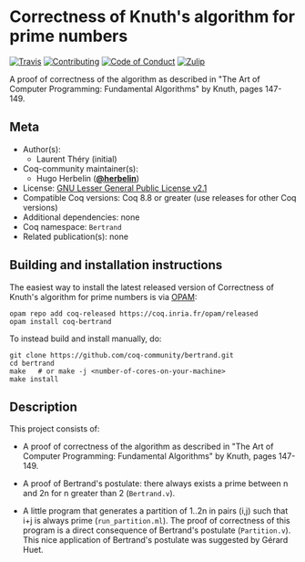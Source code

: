 # Correctness of Knuth's algorithm for prime numbers

[![Travis][travis-shield]][travis-link]
[![Contributing][contributing-shield]][contributing-link]
[![Code of Conduct][conduct-shield]][conduct-link]
[![Zulip][zulip-shield]][zulip-link]

[travis-shield]: https://travis-ci.com/coq-community/bertrand.svg?branch=master
[travis-link]: https://travis-ci.com/coq-community/bertrand/builds

[contributing-shield]: https://img.shields.io/badge/contributions-welcome-%23f7931e.svg
[contributing-link]: https://github.com/coq-community/manifesto/blob/master/CONTRIBUTING.md

[conduct-shield]: https://img.shields.io/badge/%E2%9D%A4-code%20of%20conduct-%23f15a24.svg
[conduct-link]: https://github.com/coq-community/manifesto/blob/master/CODE_OF_CONDUCT.md

[zulip-shield]: https://img.shields.io/badge/chat-on%20zulip-%23c1272d.svg
[zulip-link]: https://coq.zulipchat.com/#narrow/stream/237663-coq-community-devs.20.26.20users



A proof of correctness of the algorithm as described in
"The Art of Computer Programming: Fundamental Algorithms"
by Knuth, pages 147-149.


## Meta

- Author(s):
  - Laurent Théry (initial)
- Coq-community maintainer(s):
  - Hugo Herbelin ([**@herbelin**](https://github.com/herbelin))
- License: [GNU Lesser General Public License v2.1](LICENSE)
- Compatible Coq versions: Coq 8.8 or greater (use releases for other Coq versions)
- Additional dependencies: none
- Coq namespace: `Bertrand`
- Related publication(s): none

## Building and installation instructions

The easiest way to install the latest released version of Correctness of Knuth's algorithm for prime numbers
is via [OPAM](https://opam.ocaml.org/doc/Install.html):

```shell
opam repo add coq-released https://coq.inria.fr/opam/released
opam install coq-bertrand
```

To instead build and install manually, do:

``` shell
git clone https://github.com/coq-community/bertrand.git
cd bertrand
make   # or make -j <number-of-cores-on-your-machine>
make install
```


## Description

This project consists of:

- A proof of correctness of the algorithm as described in
  "The Art of Computer Programming: Fundamental Algorithms" by Knuth,
  pages 147-149.

- A proof of Bertrand's postulate: there always exists a prime between
  n and 2n for n greater than 2 (`Bertrand.v`).

- A little program that generates a partition of 1..2n in pairs (i,j)
  such that i+j is always prime (`run_partition.ml`).
  The proof of correctness of this program is a direct consequence of
  Bertrand's postulate (`Partition.v`). This nice application of Bertrand's
  postulate was suggested by Gérard Huet.

